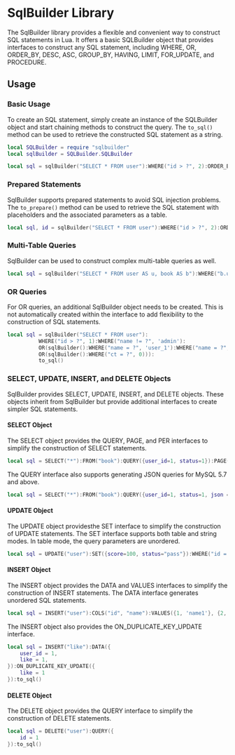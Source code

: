# SqlBuilder Library

The SqlBuilder library provides a flexible and convenient way to construct SQL statements in Lua. It offers a basic SQLBuilder object that provides interfaces to construct any SQL statement, including WHERE, OR, ORDER_BY, DESC, ASC, GROUP_BY, HAVING, LIMIT, FOR_UPDATE, and PROCEDURE. 

## Usage

### Basic Usage

To create an SQL statement, simply create an instance of the SQLBuilder object and start chaining methods to construct the query. The `to_sql()` method can be used to retrieve the constructed SQL statement as a string.

```lua
local SQLBuilder = require "sqlbuilder"
local sqlBuilder = SQLBuilder.SQLBuilder

local sql = sqlBuilder("SELECT * FROM user"):WHERE("id > ?", 2):ORDER_BY("user"):DESC():ORDER_BY("id"):ASC():to_sql()
```

### Prepared Statements

SqlBuilder supports prepared statements to avoid SQL injection problems. The `to_prepare()` method can be used to retrieve the SQL statement with placeholders and the associated parameters as a table.

```lua
local sql, id = sqlBuilder("SELECT * FROM user"):WHERE("id > ?", 2):ORDER_BY("user"):DESC():ORDER_BY("id"):ASC():to_prepare()
```

### Multi-Table Queries

SqlBuilder can be used to construct complex multi-table queries as well.

```lua
local sql = sqlBuilder("SELECT * FROM user AS u, book AS b"):WHERE("b.user_id = u.id"):LIMIT(1,10):to_sql()
```

### OR Queries

For OR queries, an additional SqlBuilder object needs to be created. This is not automatically created within the interface to add flexibility to the construction of SQL statements.

```lua
local sql = sqlBuilder("SELECT * FROM user"):
          WHERE("id > ?", 1):WHERE("name != ?", 'admin'):
          OR(sqlBuilder():WHERE("name = ?", 'user_1'):WHERE("name = ?", "user_2"):
          OR(sqlBuilder():WHERE("ct = ?", 0))):
          to_sql()
```

### SELECT, UPDATE, INSERT, and DELETE Objects

SqlBuilder provides SELECT, UPDATE, INSERT, and DELETE objects. These objects inherit from SqlBuilder but provide additional interfaces to create simpler SQL statements.

#### SELECT Object

The SELECT object provides the QUERY, PAGE, and PER interfaces to simplify the construction of SELECT statements.

```lua
local sql = SELECT("*"):FROM("book"):QUERY({user_id=1, status=1}):PAGE(10):PER(2):to_sql()
```

The QUERY interface also supports generating JSON queries for MySQL 5.7 and above.

```lua
local sql = SELECT("*"):FROM("book"):QUERY({user_id=1, status=1, json = {star = 5}}):PAGE(10):PER(2):to_sql()
```

#### UPDATE Object

The UPDATE object providesthe SET interface to simplify the construction of UPDATE statements. The SET interface supports both table and string modes. In table mode, the query parameters are unordered.

```lua
local sql = UPDATE("user"):SET({score=100, status="pass"}):WHERE("id = ?", 1):to_sql()
```

#### INSERT Object

The INSERT object provides the DATA and VALUES interfaces to simplify the construction of INSERT statements. The DATA interface generates unordered SQL statements.

```lua
local sql = INSERT("user"):COLS("id", "name"):VALUES({1, 'name1'}, {2, 'name2'}):to_sql()
```

The INSERT object also provides the ON_DUPLICATE_KEY_UPDATE interface.

```lua
local sql = INSERT("like"):DATA({
    user_id = 1,
    like = 1,
}):ON_DUPLICATE_KEY_UPDATE({
    like = 1
}):to_sql()
```

#### DELETE Object

The DELETE object provides the QUERY interface to simplify the construction of DELETE statements.

```lua
local sql = DELETE("user"):QUERY({
    id = 1
}):to_sql()
```
